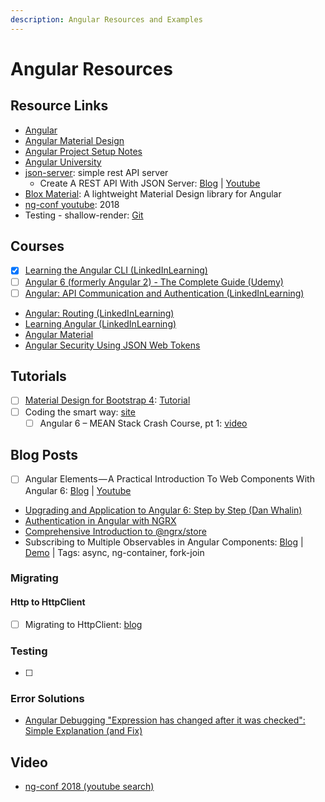 ```yaml
---
description: Angular Resources and Examples
---
```


# Angular Resources

## Resource Links

* [Angular](https://angular.io/)
* [Angular Material Design](https://material.angular.io/)
* [Angular Project Setup Notes](https://gist.github.com/kozigh01/769a0f1dcd5ff1af335a00d228b9075c)  
* [Angular University](https://angular-university.io/)
* [json-server](https://github.com/typicode/json-server): simple rest API server
  * Create A REST API With JSON Server: [Blog](https://medium.com/codingthesmartway-com-blog/create-a-rest-api-with-json-server-36da8680136d) \| [Youtube](https://www.youtube.com/watch?v=x3NAo8zqdmo)
* [Blox Material](https://blox.src.zone/material/guides): A lightweight Material Design library for Angular
* [ng-conf youtube](https://www.youtube.com/channel/UCm9iiIfgmVODUJxINecHQkA): 2018
* Testing - shallow-render: [Git](https://github.com/getsaf/shallow-render)

## Courses

* [x] [Learning the Angular CLI \(LinkedInLearning\)](https://www.linkedin.com/learning/learning-the-angular-cli-2)
* [ ] [Angular 6 \(formerly Angular 2\) - The Complete Guide \(Udemy\)](https://www.udemy.com/the-complete-guide-to-angular-2)
* [ ] [Angular: API Communication and Authentication \(LinkedInLearning\)](https://www.linkedin.com/learning/angular-api-communication-and-authentication)
* [Angular: Routing \(LinkedInLearning\)](https://www.linkedin.com/learning/angular-routing/routing-modularization-and-lazy-loading)
* [Learning Angular \(LinkedInLearning\)](https://www.linkedin.com/learning/learning-angular)
* [Angular Material](https://app.pluralsight.com/library/courses/angular-material/table-of-contents)
* [Angular Security Using JSON Web Tokens](https://app.pluralsight.com/library/courses/angular-security-json-web-tokens/table-of-contents)

## Tutorials

* [ ] [Material Design for Bootstrap 4](https://mdbootstrap.com/): [Tutorial](https://mdbootstrap.com/bootstrap-tutorial/)​
* [ ] Coding the smart way: [site](https://codingthesmartway.com/)
  * [ ] Angular 6 – MEAN Stack Crash Course, pt 1: [video](https://www.youtube.com/watch?v=x2_bcCZg8vQ&feature=youtu.be)

## Blog Posts

* [ ] Angular Elements — A Practical Introduction To Web Components With Angular 6: [Blog](https://medium.com/codingthesmartway-com-blog/angular-elements-a-practical-introduction-to-web-components-with-angular-6-52c0b3076c2c) \| [Youtube](https://www.youtube.com/watch?time_continue=3&v=hb00ZR4sipw)
* [Upgrading and Application to Angular 6: Step by Step \(Dan Whalin\)](https://blog.codewithdan.com/2018/05/03/upgrading-an-application-to-angular-6-step-by-step/)
* [Authentication in Angular with NGRX](http://mherman.org/blog/2018/04/17/authentication-in-angular-with-ngrx/#.Wvl43Ygvy00)​
* [Comprehensive Introduction to @ngrx/store](https://gist.github.com/btroncone/a6e4347326749f938510)​
* Subscribing to Multiple Observables in Angular Components: [Blog](https://coryrylan.com/blog/subscribing-to-multiple-observables-in-angular-components) \| [Demo](https://stackblitz.com/edit/angular-d6stek) \| Tags: async, ng-container, fork-join

### Migrating

#### Http to HttpClient

* [ ] Migrating to HttpClient: [blog](http://brianflove.com/2017/07/21/migrating-to-http-client/)

### Testing

* [ ] 
### Error Solutions

* [Angular Debugging "Expression has changed after it was checked": Simple Explanation \(and Fix\)](https://blog.angular-university.io/angular-debugging/)

## Video

* [ng-conf 2018 \(youtube search\)](https://www.youtube.com/results?search_query=ng+conf+2018)

